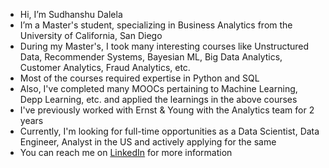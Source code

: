 - Hi, I’m Sudhanshu Dalela
- I’m a Master's student, specializing in Business Analytics from the University of California, San Diego
- During my Master's, I took many interesting courses like Unstructured Data, Recommender Systems, Bayesian ML, Big Data Analytics, Customer Analytics, Fraud Analytics, etc.
- Most of the courses required expertise in Python and SQL
- Also, I've completed many MOOCs pertaining to Machine Learning, Depp Learning, etc. and applied the learnings in the above courses
- I've previously worked with Ernst & Young with the Analytics team for 2 years
- Currently, I'm looking for full-time opportunities as a Data Scientist, Data Engineer, Analyst in the US and actively applying for the same
- You can reach me on [LinkedIn](https://www.linkedin.com/in/sudhanshudalela/) for more information

<!---
sudhanshudalela/sudhanshudalela is a ✨ special ✨ repository because its `README.md` (this file) appears on your GitHub profile.
You can click the Preview link to take a look at your changes.
--->
